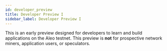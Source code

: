 ```yaml
---
id: developer_preview
title: Developer Preview I
sidebar_label: Developer Preview I
---
```



This is an early preview designed for developers to learn and build applications on the Aleo testnet. This preview
is **not** for prospective network miners, application users, or speculators.

